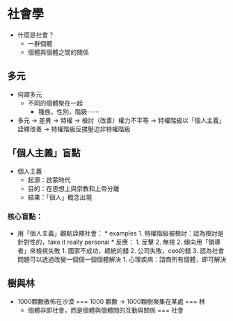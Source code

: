 # 社會學
* 什麼是社會？
    * 一群個體
    * 個體與個體之間的關係

## 多元
* 何謂多元
    * 不同的個體聚在一起
        * 種族，性別，階級⋯⋯
* 多元 -> 差異 -> 特權 -> 檢討（改善）權力不平等 -> 特權階級以「個人主義」詮釋改善 -> 特權階級反撲壓迫非特權階級

## 「個人主義」盲點
* 個人主義
    * 起源：啟蒙時代
    * 目的：在思想上與宗教和上帝分離
    * 結果：「個人」概念出現

### 核心盲點：
* 用「個人主義」觀點詮釋社會：
      * examples
          1. 特權階級被檢討：認為檢討是針對性的，take it really personal
              * 反應：
                  1. 反擊
                  2. 無視
          2. 傾向用「領導者」來檢視失敗
              1. 國家不成功，總統的錯
              2. 公司失敗，ceo的錯
          3. 認為社會問題可以透過改變一個個一個個體解決
              1. 心理疾病：諮商所有個體，即可解決

## 樹與林
* 1000顆數散佈在沙漠 === 1000 顆數 -> 1000顆樹聚集在某處 === 林
    * 個體非即社會，而是個體與個體間的互動與關係 === 社會
